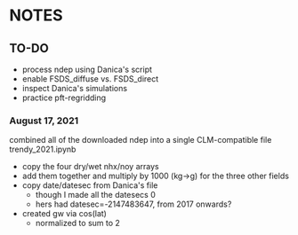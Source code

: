 # NOTES

## TO-DO
- process ndep using Danica's script
- enable FSDS_diffuse vs. FSDS_direct
- inspect Danica's simulations
- practice pft-regridding

### August 17, 2021
combined all of the downloaded ndep into a single CLM-compatible file
trendy_2021.ipynb
  - copy the four dry/wet nhx/noy arrays
  - add them together and multiply by 1000 (kg->g) for the three other fields 
  - copy date/datesec from Danica's file
    - though I made all the datesecs 0
    - hers had datesec=-2147483647, from 2017 onwards?
  - created gw via cos(lat)
    - normalized to sum to 2
